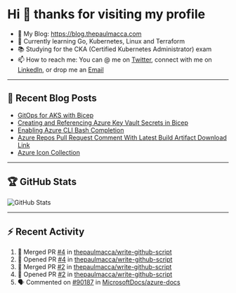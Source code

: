# Hi 👋 thanks for visiting my profile

- 💬 My Blog: <https://blog.thepaulmacca.com>
- 🌱 Currently learning Go, Kubernetes, Linux and Terraform
- 📚 Studying for the CKA (Certified Kubernetes Administrator) exam
- 📫 How to reach me: You can @ me on [Twitter](https://twitter.com/thepaulmacca), connect with me on [LinkedIn](https://www.linkedin.com/in/thepaulmacca/), or drop me an [Email](mailto:pm@thepaulmacca.com)

---

## :blue_book: Recent Blog Posts
<!-- BLOG-POST-LIST:START -->
- [GitOps for AKS with Bicep](https://blog.thepaulmacca.com/posts/gitops-for-aks-with-bicep/)
- [Creating and Referencing Azure Key Vault Secrets in Bicep](https://blog.thepaulmacca.com/posts/creating-and-referencing-azure-key-vault-secrets-in-bicep/)
- [Enabling Azure CLI Bash Completion](https://blog.thepaulmacca.com/posts/enabling-azure-cli-bash-completion/)
- [Azure Repos Pull Request Comment With Latest Build Artifact Download Link](https://blog.thepaulmacca.com/posts/azure-repos-pull-request-comment-with-latest-build-artifact-download-link/)
- [Azure Icon Collection](https://blog.thepaulmacca.com/posts/azure-icon-collection/)
<!-- BLOG-POST-LIST:END -->

---

## :trophy: GitHub Stats

![GitHub Stats](https://github-readme-stats.vercel.app/api?username=thepaulmacca&count_private=true&show_icons=true&theme=dark)

---

## :zap: Recent Activity

<!--START_SECTION:activity-->
1. 🎉 Merged PR [#4](https://github.com/thepaulmacca/write-github-script/pull/4) in [thepaulmacca/write-github-script](https://github.com/thepaulmacca/write-github-script)
2. 💪 Opened PR [#4](https://github.com/thepaulmacca/write-github-script/pull/4) in [thepaulmacca/write-github-script](https://github.com/thepaulmacca/write-github-script)
3. 🎉 Merged PR [#2](https://github.com/thepaulmacca/write-github-script/pull/2) in [thepaulmacca/write-github-script](https://github.com/thepaulmacca/write-github-script)
4. 💪 Opened PR [#2](https://github.com/thepaulmacca/write-github-script/pull/2) in [thepaulmacca/write-github-script](https://github.com/thepaulmacca/write-github-script)
5. 🗣 Commented on [#90187](https://github.com/MicrosoftDocs/azure-docs/issues/90187) in [MicrosoftDocs/azure-docs](https://github.com/MicrosoftDocs/azure-docs)
<!--END_SECTION:activity-->
